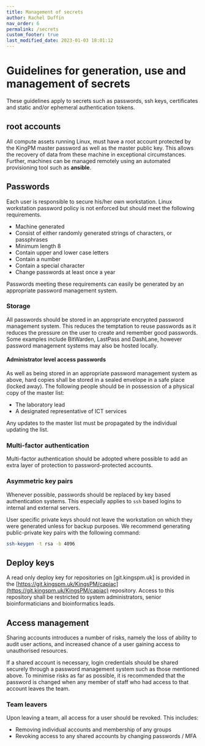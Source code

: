 ```yaml
---
title: Management of secrets
author: Rachel Duffin
nav_order: 6
permalink: /secrets
custom_footer: true
last_modified_date: 2023-01-03 18:01:12
---
```

# Guidelines for generation, use and management of secrets

These guidelines apply to secrets such as passwords, ssh keys, certificates and static and/or ephemeral authentication
tokens.

## root accounts

All compute assets running Linux, must have a root account protected by the KingPM master password as well as the
master public key. This allows the recovery of data from these machine in exceptional circumstances. Further, machines
can be managed remotely using an automated provisioning tool such as **ansible**.

## Passwords

Each user is responsible to secure his/her own workstation. Linux workstation password policy is not enforced but
should meet the following requirements.

- Machine generated
- Consist of either randomly generated strings of characters, or passphrases
- Minimum length 8
- Contain upper and lower case letters
- Contain a number
- Contain a special character
- Change passwords at least once a year

Passwords meeting these requirements can easily be generated by an appropriate password management system.

### Storage

All passwords should be stored in an appropriate encrypted password management system. This reduces the temptation to
reuse passwords as it reduces the pressure on the user to create and remember good passwords. Some examples include
BitWarden, LastPass and DashLane, however password management systems may also be hosted locally.

#### Administrator level access passwords

As well as being stored in an appropriate password management system as above, hard copies shall be stored in a sealed
envelope in a safe place (locked away). The following people should be in possession of a physical copy of the master
list:

- The laboratory lead
- A designated representative of ICT services

Any updates to the master list must be propagated by the individual updating the list.

### Multi-factor authentication

Multi-factor authentication should be adopted where possible to add an extra layer of protection to password-protected
accounts.

### Asymmetric key pairs

Whenever possible, passwords should be replaced by key based authentication systems. This especially applies to `ssh`
based logins to internal and external servers.

User specific private keys should not leave the workstation on which they were generated unless for backup purposes. We
recommend generating public-private key pairs with the following command:

```bash
ssh-keygen -t rsa -b 4096
```

## Deploy keys

A read only deploy key for repositories on [git.kingspm.uk] is provided in the
[https://git.kingspm.uk/KingsPM/capiac](https://git.kingspm.uk/KingsPM/capiac) repository.
Access to this repository shall be restricted to system administrators, senior bioinformaticians and bioinformatics
leads.

## Access management

Sharing accounts introduces a number of risks, namely the loss of ability to audit user actions, and increased chance of
a user gaining access to unauthorised resources.

If a shared account is necessary, login credentials should be shared securely through a password management system such
as those mentioned above. To minimise risks as far as possible, it is recommended that the password is changed when any
member of staff who had access to that account leaves the team.

### Team leavers

Upon leaving a team, all access for a user should be revoked. This includes:
- Removing individual accounts and membership of any groups
- Revoking access to any shared accounts by changing passwords / MFA
